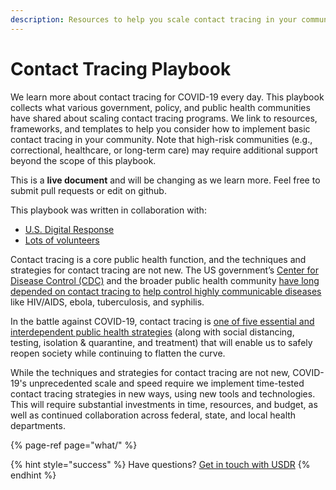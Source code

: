 ```yaml
---
description: Resources to help you scale contact tracing in your community
---
```


# Contact Tracing Playbook

We learn more about contact tracing for COVID-19 every day. This playbook collects what various government, policy, and public health communities have shared about scaling contact tracing programs. We link to resources, frameworks, and templates to help you consider how to implement basic contact tracing in your community. Note that high-risk communities \(e.g., correctional, healthcare, or long-term care\) may require additional support beyond the scope of this playbook.

This is a **live document** and will be changing as we learn more. Feel free to submit pull requests or edit on github.

This playbook was written in collaboration with:

* [U.S. Digital Response](http://usdigitalresponse.org)
* [Lots of volunteers](about/authors.md)

Contact tracing is a core public health function, and the techniques and strategies for contact tracing are not new. The US government’s [Center for Disease Control \(CDC\)](https://www.cdc.gov/) and the broader public health community [have long depended on contact tracing to](https://www.cdc.gov/eis/field-epi-manual/index.html) [help control highly communicable diseases](https://www.cdc.gov/eis/field-epi-manual/index.html) like HIV/AIDS, ebola, tuberculosis, and syphilis.

In the battle against COVID-19, contact tracing is [one of five essential and interdependent public health strategies](https://www.newyorker.com/science/medical-dispatch/its-not-too-late-to-go-on-offense-against-the-coronavirus) \(along with social distancing, testing, isolation & quarantine, and treatment\) that will enable us to safely reopen society while continuing to flatten the curve.

While the techniques and strategies for contact tracing are not new, COVID-19's unprecedented scale and speed require we implement time-tested contact tracing strategies in new ways, using new tools and technologies. This will require substantial investments in time, resources, and budget, as well as continued collaboration across federal, state, and local health departments.

{% page-ref page="what/" %}

{% hint style="success" %}
Have questions? [Get in touch with USDR](about/have-questions-get-in-touch-with-usdr.md)
{% endhint %}



